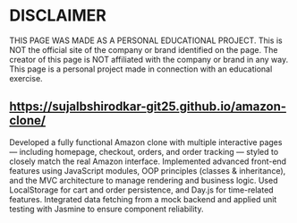 # DISCLAIMER

THIS PAGE WAS MADE AS A PERSONAL EDUCATIONAL PROJECT. This is NOT the official site of the company or brand identified on the page. The creator of this page is NOT affiliated with the company or brand in any way. This page is a personal project made in connection with an educational exercise.


## https://sujalbshirodkar-git25.github.io/amazon-clone/

Developed a fully functional Amazon clone with multiple interactive pages — including homepage, checkout, orders, and order tracking — styled to closely match the real Amazon interface.
Implemented advanced front-end features using JavaScript modules, OOP principles (classes & inheritance), and the MVC architecture to manage rendering and business logic. Used LocalStorage for cart and order persistence, and Day.js for time-related features.
Integrated data fetching from a mock backend and applied unit testing with Jasmine to ensure component reliability.
